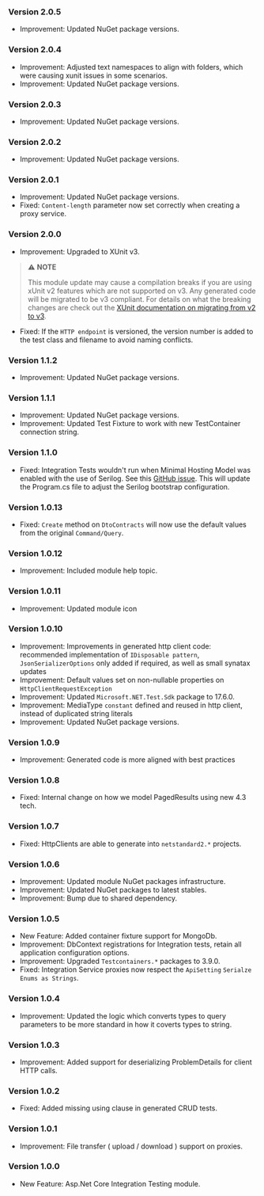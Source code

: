 ### Version 2.0.5

- Improvement: Updated NuGet package versions.

### Version 2.0.4


- Improvement: Adjusted text namespaces to align with folders, which were causing xunit issues in some scenarios.
- Improvement: Updated NuGet package versions.

### Version 2.0.3

- Improvement: Updated NuGet package versions.

### Version 2.0.2

- Improvement: Updated NuGet package versions.

### Version 2.0.1

- Improvement: Updated NuGet package versions.
- Fixed: `Content-length` parameter now set correctly when creating a proxy service.

### Version 2.0.0

- Improvement: Upgraded to XUnit v3. 

> ⚠️ **NOTE**
>
> This module update may cause a compilation breaks if you are using xUnit v2 features which are not supported on v3.
> Any generated code will be migrated to be v3 compliant.
> For details on what the breaking changes are check out the [XUnit documentation on migrating from v2 to v3](https://xunit.net/docs/getting-started/v3/migration).

- Fixed: If the `HTTP endpoint` is versioned, the version number is added to the test class and filename to avoid naming conflicts.

### Version 1.1.2

- Improvement: Updated NuGet package versions.

### Version 1.1.1

- Improvement: Updated NuGet package versions.
- Improvement: Updated Test Fixture to work with new TestContainer connection string.

### Version 1.1.0

- Fixed: Integration Tests wouldn't run when Minimal Hosting Model was enabled with the use of Serilog. See this [GitHub issue](https://github.com/serilog/serilog-aspnetcore/issues/289). This will update the Program.cs file to adjust the Serilog bootstrap configuration.

### Version 1.0.13

- Fixed: `Create` method on `DtoContracts` will now use the default values from the original `Command/Query`.

### Version 1.0.12

- Improvement: Included module help topic.

### Version 1.0.11

- Improvement: Updated module icon

### Version 1.0.10

- Improvement: Improvements in generated http client code: recommended implementation of `IDisposable pattern`, `JsonSerializerOptions` only added if required, as well as small synatax updates
- Improvement: Default values set on non-nullable properties on `HttpClientRequestException`
- Improvement: Updated `Microsoft.NET.Test.Sdk` package to 17.6.0.
- Improvement: MediaType `constant` defined and reused in http client, instead of duplicated string literals
- Improvement: Updated NuGet package versions.

### Version 1.0.9

- Improvement: Generated code is more aligned with best practices

### Version 1.0.8

- Fixed: Internal change on how we model PagedResults using new 4.3 tech.

### Version 1.0.7

- Fixed: HttpClients are able to generate into `netstandard2.*` projects.

### Version 1.0.6

- Improvement: Updated module NuGet packages infrastructure.
- Improvement: Updated NuGet packages to latest stables.
- Improvement: Bump due to shared dependency.

### Version 1.0.5

- New Feature: Added container fixture support for MongoDb.
- Improvement: DbContext registrations for Integration tests, retain all application configuration options.
- Improvement: Upgraded `Testcontainers.*` packages to 3.9.0.
- Fixed: Integration Service proxies now respect the `ApiSetting` `Serialze Enums as Strings`.

### Version 1.0.4

- Improvement: Updated the logic which converts types to query parameters to be more standard in how it coverts types to string.

### Version 1.0.3

- Improvement: Added support for deserializing ProblemDetails for client HTTP calls.

### Version 1.0.2

- Fixed: Added missing using clause in generated CRUD tests.

### Version 1.0.1

- Improvement: File transfer ( upload / download ) support on proxies.

### Version 1.0.0

- New Feature: Asp.Net Core Integration Testing module.
